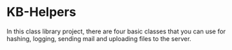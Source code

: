 # KB-Helpers
 In this class library project, there are four basic classes that you can use for hashing, logging, sending mail and uploading files to the server.
